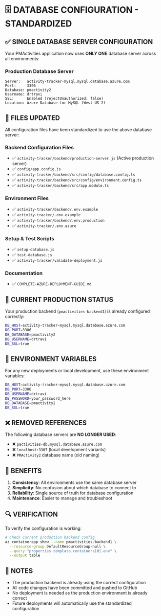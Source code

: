 # 🗄️ DATABASE CONFIGURATION - STANDARDIZED

## ✅ **SINGLE DATABASE SERVER CONFIGURATION**

Your PMActivities application now uses **ONLY ONE** database server across all environments:

### **Production Database Server**
```
Server:   activity-tracker-mysql.mysql.database.azure.com
Port:     3306
Database: pmactivity2
Username: drtravi
SSL:      Enabled (rejectUnauthorized: false)
Location: Azure Database for MySQL (West US 2)
```

## 📁 **FILES UPDATED**

All configuration files have been standardized to use the above database server:

### **Backend Configuration Files**
- ✅ `activity-tracker/backend/production-server.js` (Active production server)
- ✅ `config/app.config.js`
- ✅ `activity-tracker/backend/src/config/database.config.ts`
- ✅ `activity-tracker/backend/src/config/environment.config.ts`
- ✅ `activity-tracker/backend/src/app.module.ts`

### **Environment Files**
- ✅ `activity-tracker/backend/.env.example`
- ✅ `activity-tracker/.env.example`
- ✅ `activity-tracker/backend/.env.production`
- ✅ `activity-tracker/.env.azure`

### **Setup & Test Scripts**
- ✅ `setup-database.js`
- ✅ `test-database.js`
- ✅ `activity-tracker/validate-deployment.js`

### **Documentation**
- ✅ `COMPLETE-AZURE-DEPLOYMENT-GUIDE.md`

## 🚀 **CURRENT PRODUCTION STATUS**

Your production backend (`pmactivities-backend1`) is already configured correctly:

```bash
DB_HOST=activity-tracker-mysql.mysql.database.azure.com
DB_PORT=3306
DB_DATABASE=pmactivity2
DB_USERNAME=drtravi
DB_SSL=true
```

## 🔧 **ENVIRONMENT VARIABLES**

For any new deployments or local development, use these environment variables:

```bash
DB_HOST=activity-tracker-mysql.mysql.database.azure.com
DB_PORT=3306
DB_USERNAME=drtravi
DB_PASSWORD=your_password_here
DB_DATABASE=pmactivity2
DB_SSL=true
```

## ❌ **REMOVED REFERENCES**

The following database servers are **NO LONGER USED**:
- ❌ `pactivities-db.mysql.database.azure.com`
- ❌ `localhost:3307` (local development variants)
- ❌ `PMActivity2` database name (old naming)

## 🎯 **BENEFITS**

1. **Consistency**: All environments use the same database server
2. **Simplicity**: No confusion about which database to connect to
3. **Reliability**: Single source of truth for database configuration
4. **Maintenance**: Easier to manage and troubleshoot

## 🔍 **VERIFICATION**

To verify the configuration is working:

```bash
# Check current production backend config
az containerapp show --name pmactivities-backend1 \
  --resource-group DefaultResourceGroup-null \
  --query "properties.template.containers[0].env" \
  --output table
```

## 📝 **NOTES**

- The production backend is already using the correct configuration
- All code changes have been committed and pushed to GitHub
- No deployment is needed as the production environment is already correct
- Future deployments will automatically use the standardized configuration
